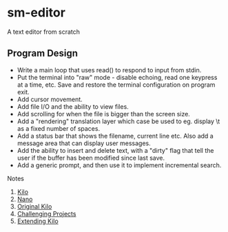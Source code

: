 # sm-editor
A text editor from scratch

## Program Design
- Write a main loop that uses read() to respond to input from stdin.
- Put the terminal into "raw" mode - disable echoing, read one keypress at a time, etc. Save and restore the terminal configuration on program exit.
- Add cursor movement.
- Add file I/O and the ability to view files.
- Add scrolling for when the file is bigger than the screen size.
- Add a "rendering" translation layer which case be used to eg. display \t as a fixed number of spaces.
- Add a status bar that shows the filename, current line etc. Also add a message area that can display user messages.
- Add the ability to insert and delete text, with a "dirty" flag that tell the user if the buffer has been modified since last save.
- Add a generic prompt, and then use it to implement incremental search.

Notes

1. [Kilo](http://viewsourcecode.org/snaptoken/kilo/index.html)
2. [Nano](https://www.nano-editor.org/git.php)
3. [Original Kilo](https://github.com/antirez/kilo)
4. [Challenging Projects](https://web.eecs.utk.edu/~azh/blog/challengingprojects.html)
5. [Extending Kilo](https://www.mattduck.com/build-your-own-text-editor.html)
